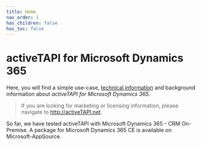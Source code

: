 ```yaml
---
title: Home
nav_order: 1
has_children: false
has_toc: false
---
```


# activeTAPI for Microsoft Dynamics 365

Here, you will find a simple use-case, [technical information](tech/index.md) and background information about _activeTAPI for Microsoft Dynamics 365_.

> If you are looking for marketing or licensing information, 
> please navigate to http://activeTAPI.net.

So far, we have tested activeTAPI with Microsoft Dynamics 365 - CRM On-Premise. A package for Microsoft Dynamics 365 CE is available on Microsoft-AppSource.

